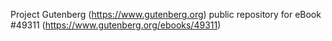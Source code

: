 Project Gutenberg (https://www.gutenberg.org) public repository for eBook #49311 (https://www.gutenberg.org/ebooks/49311)
